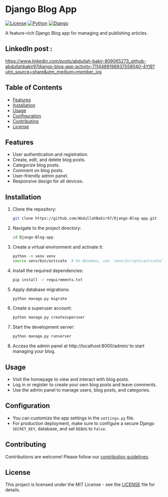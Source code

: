 
# Django Blog App

[![License](https://img.shields.io/badge/License-MIT-blue.svg)](https://opensource.org/licenses/MIT)
[![Python](https://img.shields.io/badge/Python-3.8%2B-brightgreen)](https://www.python.org/)
[![Django](https://img.shields.io/badge/Django-3.2%2B-brightgreen)](https://www.djangoproject.com/)

A feature-rich Django Blog app for managing and publishing articles.
## LinkedIn post : 
   https://www.linkedin.com/posts/abdullah-bakir-809065273_github-abdullahbakir97django-blog-app-activity-7114489198937559040-4YI9?utm_source=share&utm_medium=member_ios

## Table of Contents

- [Features](#features)
- [Installation](#installation)
- [Usage](#usage)
- [Configuration](#configuration)
- [Contributing](#contributing)
- [License](#license)

## Features

- User authentication and registration.
- Create, edit, and delete blog posts.
- Categorize blog posts.
- Comment on blog posts.
- User-friendly admin panel.
- Responsive design for all devices.

## Installation

1. Clone the repository:

   ```bash
   git clone https://github.com/AbdullahBakir97/Django-Blog-app.git
   ```

2. Navigate to the project directory:

   ```bash
   cd Django-Blog-app
   ```

3. Create a virtual environment and activate it:

   ```bash
   python -m venv venv
   source venv/bin/activate  # On Windows, use `venv\Scripts\activate`
   ```

4. Install the required dependencies:

   ```bash
   pip install -r requirements.txt
   ```

5. Apply database migrations:

   ```bash
   python manage.py migrate
   ```

6. Create a superuser account:

   ```bash
   python manage.py createsuperuser
   ```

7. Start the development server:

   ```bash
   python manage.py runserver
   ```

8. Access the admin panel at http://localhost:8000/admin/ to start managing your blog.

## Usage

- Visit the homepage to view and interact with blog posts.
- Log in or register to create your own blog posts and leave comments.
- Use the admin panel to manage users, blog posts, and categories.

## Configuration

- You can customize the app settings in the `settings.py` file.
- For production deployment, make sure to configure a secure Django `SECRET_KEY`, database, and set `DEBUG` to `False`.

## Contributing

Contributions are welcome! Please follow our [contribution guidelines](CONTRIBUTING.md).

## License

This project is licensed under the MIT License - see the [LICENSE](LICENSE) file for details.
```
